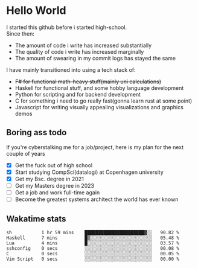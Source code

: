# Hello World

I started this github before i started high-school.  
Since then:
- The amount of code i write has increased substantially
- The quality of code i write has increased marginally
- The amount of swearing in my commit logs has stayed the same

I have mainly transitioned into using a tech stack of:
- ~~F# for functional math-heavy stuff(mainly uni calculations)~~
- Haskell for functional stuff, and some hobby language development
- Python for scripting and for backend development
- C for something i need to go really fast(gonna learn rust at some point)
- Javascript for writing visually appealing visualizations and graphics demos

## Boring ass todo
If you're cyberstalking me for a job/project, here is my plan for the next couple of years
- [x] Get the fuck out of high school
- [x] Start studying CompSci(datalogi) at Copenhagen university
- [x] Get my Bsc. degree in 2021
- [ ] Get my Masters degree in 2023
- [ ] Get a job and work full-time again
- [ ] Become the greatest systems architect the world has ever known

## Wakatime stats
<!--START_SECTION:waka-->

```text
sh           1 hr 59 mins    ██████████████████████▓░░   90.82 %
Haskell      7 mins          █▒░░░░░░░░░░░░░░░░░░░░░░░   05.48 %
Lua          4 mins          █░░░░░░░░░░░░░░░░░░░░░░░░   03.57 %
sshconfig    0 secs          ░░░░░░░░░░░░░░░░░░░░░░░░░   00.08 %
C            0 secs          ░░░░░░░░░░░░░░░░░░░░░░░░░   00.05 %
Vim Script   0 secs          ░░░░░░░░░░░░░░░░░░░░░░░░░   00.00 %
```

<!--END_SECTION:waka-->
